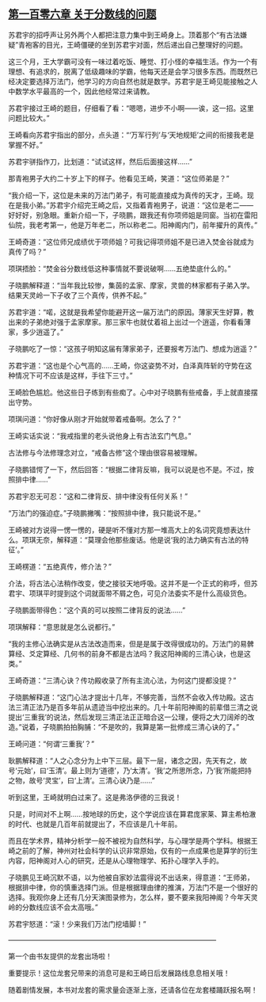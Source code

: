 ## [第一百零六章 关于分数线的问题](https://www.xxbiquge.com/11_11207/5463529.html)


  苏君宇的招呼声让另外两个人都把注意力集中到王崎身上。顶着那个“有古法嫌疑”青袍客的目光，王崎僵硬的坐到苏君宇对面，然后递出自己整理好的问题。

  这三个月，王大学霸可没有一味过着吃饭、睡觉、打小怪的幸福生活。作为一个有理想、有追求的，脱离了低级趣味的学霸，他每天还是会学习很多东西。而既然已经决定要选择万法门，他学习的方向自然也就是数学。苏君宇是王崎见能接触之人中数学水平最高的一个，因此他经常过来请教。

  苏君宇接过王崎的题目，仔细看了看：“嗯嗯，进步不小啊——诶，这一招。这里问题比较大。”

  王崎看向苏君宇指出的部分，点头道：“‘万军行列’与‘天地规矩’之间的衔接我老是掌握不好。”

  苏君宇骈指作刀，比划道：“试试这样，然后后面接这样……”

  那青袍男子大约二十岁上下的样子。他看见王崎，笑道：“这位师弟是？”

  “我介绍一下，这位是未来的万法门弟子，有可能直接成为真传的天才，王崎。现在是我小弟。”苏君宇介绍完王崎之后，又指着青袍男子，说道：“这位是老二——好好好，别急眼。重新介绍一下，子晓鹏，跟我还有你项师姐是同窗。当初在雷阳仙院，我老考第一，他是万年老二，所以称老二。阳神阁内门，前年擢升的真传。”

  王崎奇道：“这位师兄成绩优于项师姐？可我记得项师姐不是已进入焚金谷就成为真传了吗？”

  项琪捂脸：“焚金谷分数线低这种事情就不要说破啊……五绝垫底什么的。”

  子晓鹏解释道：“当年我比较惨，集茵的孟家、摩家，灵兽的林家都有子弟入学。结果天灵岭一下子收了三个真传，供养不起。”

  苏君宇道：“喏，这就是我希望你能避开这一届万法门的原因。薄家天生好算，教出来的子弟绝对强于孟家摩家。那三家牛也就仗着祖上出过一个逍遥，你看看薄家，多少逍遥了。”

  子晓鹏吃了一惊：“这孩子明知这届有薄家弟子，还要报考万法门、想成为逍遥？”

  苏君宇道：“这也是个心气高的……王崎，你这姿势不对，白泽真阵斩的守势在这种情况下可不应该是这样，手往下三寸。”

  王崎脸色尴尬。他这些日子练到有些痴了。心中对子晓鹏有些戒备，手上就直接摆出守势。

  项琪问道：“你好像从刚才开始就带着戒备啊。怎么了？”

  王崎实话实说：“我戒指里的老头说他身上有古法玄门气息。”

  古法修与今法修理念对立，“戒备古修”这个理由很容易被理解。

  子晓鹏错愕了一下，然后回答：“根据二律背反嘛，我可以说是也不是。不过，按照排中律……”

  苏君宇忍无可忍：“这和二律背反、排中律没有任何关系！”

  “万法门的强迫症。”子晓鹏撇嘴：“按照排中律，我只能说不是。”

  王崎被对方说得一愣一愣的，硬是听不懂对方那一堆高大上的名词究竟想表达什么。项琪无奈，解释道：“莫理会他那些废话。他是说‘我的法力确实有古法的特征’。”

  王崎楞道：“五绝真传，修介法？”

  介法，将古法心法稍作改变，使之接驳天地呼吸。这并不是一个正式的称呼，但苏君宇、项琪平时提到这个词就面带不屑之色，可见介法委实不是什么高级货色。

  子晓鹏面带得色：“这个真的可以按照二律背反的说法……”

  项琪解释：“意思就是怎么说都行。”

  “我的主修心法确实是从古法改造而来，但是是属于改得很成功的。万法门的易髀算经、爻定算经、几何书的前身不都是古法吗？我这阳神阁的三清心诀，也是这类。”

  王崎奇道：“三清心诀？传功殿收录了所有主流心法，为何这门提都没提？”

  子晓鹏解释道：“这门心法才提出十几年，不够完善，当然不会收入传功殿。这古法三清正法乃是百多年前从遗迹当中挖出来的。几十年前阳神阁的前辈借三清之说提出‘三重我’的说法，然后发现三清正法正正暗合这一公理，便将之大刀阔斧的改造。”说着，子晓鹏拍拍胸脯：“不是吹的，我算是第一批修成三清心诀的了。”

  王崎问道：“何谓‘三重我’？”

  耿鹏解释道：“人之心念分为上中下三层。最下一层，诸念之因，先天有之，故号‘元始’，曰‘玉清’。最上则为‘道德’，乃‘太清’。‘我’之所思所念，乃‘我’所能把持之物，故号‘灵宝’，曰‘上清’。三清心诀乃是……”

  听到这里，王崎就明白过来了。这是弗洛伊德的三我说！

  只是，时间对不上啊……按地球的历史，这个学说应该在算君庞家莱、算主希柏澈的时代、也就是几百年前就提出了，不应该是几十年前。

  而且在学术界，精神分析学一般不被视为自然科学，与心理学是两个学科。根据王崎之前的了解，神州对社会科学的认识非常原始，仅有的一点成果也是算学的衍生内容，阳神阁对人心的研究，还是从心理物理学、拓扑心理学入手的。

  子晓鹏见王崎沉默不语，以为他被自家妙法震得说不出话来，得意道：“王师弟，根据排中律，你的慎重选择门派。但是根据理由律的推演，万法门不是一个很好的选择。我观你身上还有几分天演图录修为，怎么样，要不要来我阳神阁？今年天灵岭的分数线应该不会太高哦。”

  苏君宇怒道：“滚！少来我们万法门挖墙脚！”

  ——————————————————————————————

  第一个由书友提供的龙套出场啦！

  重要提示！这位龙套兄带来的消息可是和王崎日后发展路线息息相关哦！

  随着剧情发展，本书对龙套的需求量会逐渐上涨，还请各位在龙套楼踊跃报名啊！
